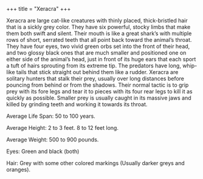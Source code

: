 +++
title = "Xeracra"
+++

Xeracra are large cat-like creatures with thinly placed, thick-bristled
hair that is a sickly grey color. They have six powerful, stocky limbs
that make them both swift and silent. Their mouth is like a great
shark’s with multiple rows of short, serrated teeth that all point
back toward the animal’s throat. They have four eyes, two vivid green
orbs set into the front of their head, and two glossy black ones that
are much smaller and positioned one on either side of the animal’s head,
just in front of its huge ears that each sport a tuft of hairs sprouting
from its extreme tip. The predators have long, whip-like tails that
stick straight out behind them like a rudder. Xeracra are solitary
hunters that stalk their prey, usually over long distances before
pouncing from behind or from the shadows. Their normal tactic is to grip
prey with its fore legs and tear it to pieces with its four rear legs to
kill it as quickly as possible. Smaller prey is usually caught in its
massive jaws and killed by grinding teeth and working it towards its
throat.

Average Life Span: 50 to 100 years.

Average Height: 2 to 3 feet. 8 to 12 feet long.

Average Weight: 500 to 900 pounds.

Eyes: Green and black (both)

Hair: Grey with some other colored markings (Usually darker greys and
oranges).
